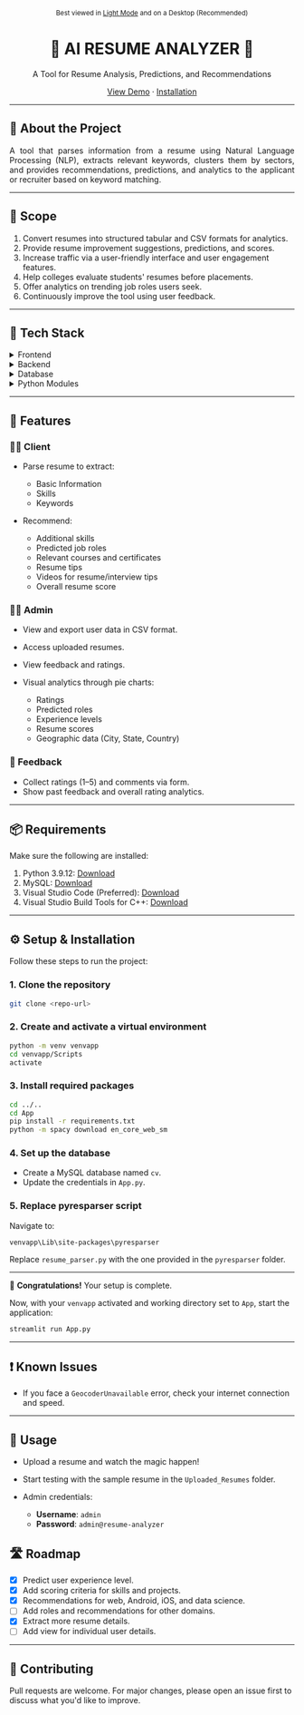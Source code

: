 <p align="center">
  <small>Best viewed in <a href="https://github.com/settings/appearance">Light Mode</a> and on a Desktop (Recommended)</small>
</p>

<div align="center">

# 🌴 AI RESUME ANALYZER 🌴

A Tool for Resume Analysis, Predictions, and Recommendations

[View Demo](#preview-) · [Installation](#setup--installation-)

</div>

---

## 📌 About the Project

<div align="center">
  <p align="justify">
    A tool that parses information from a resume using Natural Language Processing (NLP), extracts relevant keywords, clusters them by sectors, and provides recommendations, predictions, and analytics to the applicant or recruiter based on keyword matching.
  </p>
</div>

---

## 🎯 Scope

1. Convert resumes into structured tabular and CSV formats for analytics.
2. Provide resume improvement suggestions, predictions, and scores.
3. Increase traffic via a user-friendly interface and user engagement features.
4. Help colleges evaluate students' resumes before placements.
5. Offer analytics on trending job roles users seek.
6. Continuously improve the tool using user feedback.

---

## 🔧 Tech Stack

<details>
  <summary>Frontend</summary>
  <ul>
    <li><a href="https://streamlit.io/">Streamlit</a></li>
    <li><a href="https://developer.mozilla.org/en-US/docs/Learn/HTML">HTML</a></li>
    <li><a href="https://developer.mozilla.org/en-US/docs/Web/CSS">CSS</a></li>
    <li><a href="https://developer.mozilla.org/en-US/docs/Learn/JavaScript">JavaScript</a></li>
  </ul>
</details>

<details>
  <summary>Backend</summary>
  <ul>
    <li><a href="https://streamlit.io/">Streamlit</a></li>
    <li><a href="https://www.python.org/">Python</a></li>
  </ul>
</details>

<details>
  <summary>Database</summary>
  <ul>
    <li><a href="https://www.mysql.com/">MySQL</a></li>
  </ul>
</details>

<details>
  <summary>Python Modules</summary>
  <ul>
    <li><a href="https://pandas.pydata.org/">pandas</a></li>
    <li><a href="https://github.com/OmkarPathak/pyresparser">pyresparser</a></li>
    <li><a href="https://pypi.org/project/pdfminer3/">pdfminer3</a></li>
    <li><a href="https://plotly.com/">Plotly</a></li>
    <li><a href="https://www.nltk.org/">NLTK</a></li>
  </ul>
</details>

---

## 🚀 Features

### 🧑‍💻 Client

* Parse resume to extract:

  * Basic Information
  * Skills
  * Keywords
* Recommend:

  * Additional skills
  * Predicted job roles
  * Relevant courses and certificates
  * Resume tips
  * Videos for resume/interview tips
  * Overall resume score

### 👨‍💼 Admin

* View and export user data in CSV format.
* Access uploaded resumes.
* View feedback and ratings.
* Visual analytics through pie charts:

  * Ratings
  * Predicted roles
  * Experience levels
  * Resume scores
  * Geographic data (City, State, Country)

### 📝 Feedback

* Collect ratings (1–5) and comments via form.
* Show past feedback and overall rating analytics.

---

## 📦 Requirements

Make sure the following are installed:

1. Python 3.9.12: [Download](https://www.python.org/downloads/release/python-3912/)
2. MySQL: [Download](https://www.mysql.com/downloads/)
3. Visual Studio Code (Preferred): [Download](https://code.visualstudio.com/Download)
4. Visual Studio Build Tools for C++: [Download](https://aka.ms/vs/17/release/vs_BuildTools.exe)

---

## ⚙️ Setup & Installation

Follow these steps to run the project:

### 1. Clone the repository

```bash
git clone <repo-url>
```

### 2. Create and activate a virtual environment

```bash
python -m venv venvapp
cd venvapp/Scripts
activate
```

### 3. Install required packages

```bash
cd ../..
cd App
pip install -r requirements.txt
python -m spacy download en_core_web_sm
```

### 4. Set up the database

* Create a MySQL database named `cv`.
* Update the credentials in `App.py`.

### 5. Replace pyresparser script

Navigate to:

```
venvapp\Lib\site-packages\pyresparser
```

Replace `resume_parser.py` with the one provided in the `pyresparser` folder.

---

🎉 **Congratulations!** Your setup is complete.

Now, with your `venvapp` activated and working directory set to `App`, start the application:

```bash
streamlit run App.py
```

---

## ❗ Known Issues

* If you face a `GeocoderUnavailable` error, check your internet connection and speed.

---

## 🧪 Usage

* Upload a resume and watch the magic happen!
* Start testing with the sample resume in the `Uploaded_Resumes` folder.
* Admin credentials:

  * **Username**: `admin`
  * **Password**: `admin@resume-analyzer`



## 🛣️ Roadmap

* [x] Predict user experience level.
* [x] Add scoring criteria for skills and projects.
* [x] Recommendations for web, Android, iOS, and data science.
* [ ] Add roles and recommendations for other domains.
* [x] Extract more resume details.
* [ ] Add view for individual user details.

---

## 🤝 Contributing

Pull requests are welcome. For major changes, please open an issue first to discuss what you'd like to improve.

